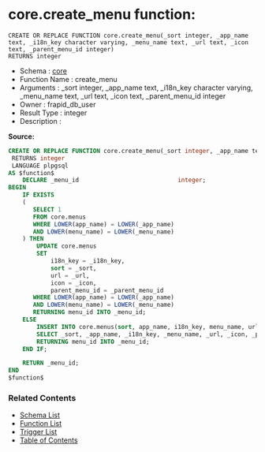 # core.create_menu function:

```plpgsql
CREATE OR REPLACE FUNCTION core.create_menu(_sort integer, _app_name text, _i18n_key character varying, _menu_name text, _url text, _icon text, _parent_menu_id integer)
RETURNS integer
```
* Schema : [core](../../schemas/core.md)
* Function Name : create_menu
* Arguments : _sort integer, _app_name text, _i18n_key character varying, _menu_name text, _url text, _icon text, _parent_menu_id integer
* Owner : frapid_db_user
* Result Type : integer
* Description : 


**Source:**
```sql
CREATE OR REPLACE FUNCTION core.create_menu(_sort integer, _app_name text, _i18n_key character varying, _menu_name text, _url text, _icon text, _parent_menu_id integer)
 RETURNS integer
 LANGUAGE plpgsql
AS $function$
    DECLARE _menu_id                            integer;
BEGIN
    IF EXISTS
    (
       SELECT 1
       FROM core.menus
       WHERE LOWER(app_name) = LOWER(_app_name)
       AND LOWER(menu_name) = LOWER(_menu_name)
    ) THEN
        UPDATE core.menus
        SET
			i18n_key = _i18n_key,
            sort = _sort,
            url = _url,
            icon = _icon,
            parent_menu_id = _parent_menu_id
       WHERE LOWER(app_name) = LOWER(_app_name)
       AND LOWER(menu_name) = LOWER(_menu_name)
       RETURNING menu_id INTO _menu_id;        
    ELSE
        INSERT INTO core.menus(sort, app_name, i18n_key, menu_name, url, icon, parent_menu_id)
        SELECT _sort, _app_name, _i18n_key, _menu_name, _url, _icon, _parent_menu_id
        RETURNING menu_id INTO _menu_id;        
    END IF;

    RETURN _menu_id;
END
$function$

```

### Related Contents
* [Schema List](../../schemas.md)
* [Function List](../../functions.md)
* [Trigger List](../../triggers.md)
* [Table of Contents](../../README.md)

